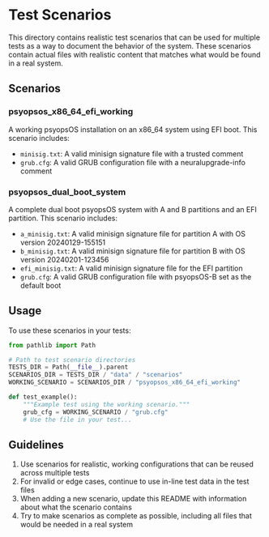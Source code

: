 # Test Scenarios

This directory contains realistic test scenarios that can be used for multiple tests as a way to document the behavior of the system. These scenarios contain actual files with realistic content that matches what would be found in a real system.

## Scenarios

### psyopsos_x86_64_efi_working

A working psyopsOS installation on an x86_64 system using EFI boot. This scenario includes:

- `minisig.txt`: A valid minisign signature file with a trusted comment
- `grub.cfg`: A valid GRUB configuration file with a neuralupgrade-info comment

### psyopsos_dual_boot_system

A complete dual boot psyopsOS system with A and B partitions and an EFI partition. This scenario includes:

- `a_minisig.txt`: A valid minisign signature file for partition A with OS version 20240129-155151
- `b_minisig.txt`: A valid minisign signature file for partition B with OS version 20240201-123456
- `efi_minisig.txt`: A valid minisign signature file for the EFI partition
- `grub.cfg`: A valid GRUB configuration file with psyopsOS-B set as the default boot

## Usage

To use these scenarios in your tests:

```python
from pathlib import Path

# Path to test scenario directories
TESTS_DIR = Path(__file__).parent
SCENARIOS_DIR = TESTS_DIR / "data" / "scenarios"
WORKING_SCENARIO = SCENARIOS_DIR / "psyopsos_x86_64_efi_working"

def test_example():
    """Example test using the working scenario."""
    grub_cfg = WORKING_SCENARIO / "grub.cfg"
    # Use the file in your test...
```

## Guidelines

1. Use scenarios for realistic, working configurations that can be reused across multiple tests
2. For invalid or edge cases, continue to use in-line test data in the test files
3. When adding a new scenario, update this README with information about what the scenario contains
4. Try to make scenarios as complete as possible, including all files that would be needed in a real system